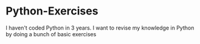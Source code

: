 # Python-Exercises
I haven't coded Python in 3 years. I want to revise my knowledge in Python by doing a bunch of basic exercises
